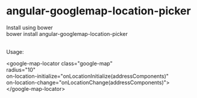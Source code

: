 # angular-googlemap-location-picker

Install using bower<br/>
bower install angular-googlemap-location-picker<br/><br/>

Usage:<br/>

&lt;google-map-locator class="google-map"<br/>
  radius="10"<br/>
  on-location-initialize="onLocationInitialize(addressComponents)"<br/>
  on-location-change="onLocationChange(addressComponents)"><br/>
</google-map-locator&gt;<br/>
